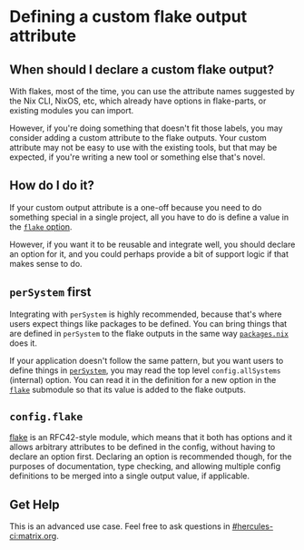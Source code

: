 # Defining a custom flake output attribute

## When should I declare a custom flake output?

With flakes, most of the time, you can use the attribute names suggested by the Nix CLI, NixOS, etc, which already have options in flake-parts, or existing modules you can import.

However, if you're doing something that doesn't fit those labels, you may consider adding a custom attribute to the flake outputs. Your custom attribute may not be easy to use with the existing tools, but that may be expected, if you're writing a new tool or something else that's novel.

## How do I do it?

If your custom output attribute is a one-off because you need to do something special in a single project, all you have to do is define a value in the [`flake` option](options/flake-parts.html#opt-flake).

However, if you want it to be reusable and integrate well, you should declare an option for it, and you could perhaps provide a bit of support logic if that makes sense to do.

## `perSystem` first

<!-- TODO: expand this to stand alone examples and explain it better. -->

Integrating with `perSystem` is highly recommended, because that's where users expect things like packages to be defined. You can bring things that are defined in `perSystem` to the flake outputs in the same way [`packages.nix`](https://github.com/hercules-ci/flake-parts/blob/main/modules/packages.nix) does it.

If your application doesn't follow the same pattern, but you want users to define things in [`perSystem`](options/flake-parts.html#opt-perSystem), you may read the top level `config.allSystems` (internal) option. You can read it in the definition for a new option in the [`flake`](options/flake-parts.html#opt-flake) submodule so that its value is added to the flake outputs.

## `config.flake`

[flake](options/flake-parts.html#opt-flake) is an RFC42-style module, which means that it both has options and it allows arbitrary attributes to be defined in the config, without having to declare an option first.
Declaring an option is recommended though, for the purposes of documentation, type checking, and allowing multiple config definitions to be merged into a single output value, if applicable.

## Get Help

This is an advanced use case. Feel free to ask questions in [#hercules-ci:matrix.org](https://matrix.to/#/#hercules-ci:matrix.org).
